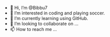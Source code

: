 - 👋 Hi, I’m @Bibbu7
- 👀 I’m interested in coding and playing soccer.
- 🌱 I’m currently learning using GitHub.
- 💞️ I’m looking to collaborate on ...
- 📫 How to reach me ...

<!---
Bibbu7/Bibbu7 is a ✨ special ✨ repository because its `README.md` (this file) appears on your GitHub profile.
You can click the Preview link to take a look at your changes.
--->
